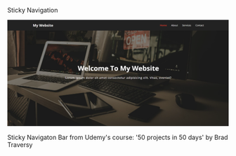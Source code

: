 Sticky Navigation

![Design preview image for sticky navigation project](/images/preview-img.png)

Sticky Navigaton Bar from Udemy's course: '50 projects in 50 days' by Brad Traversy
